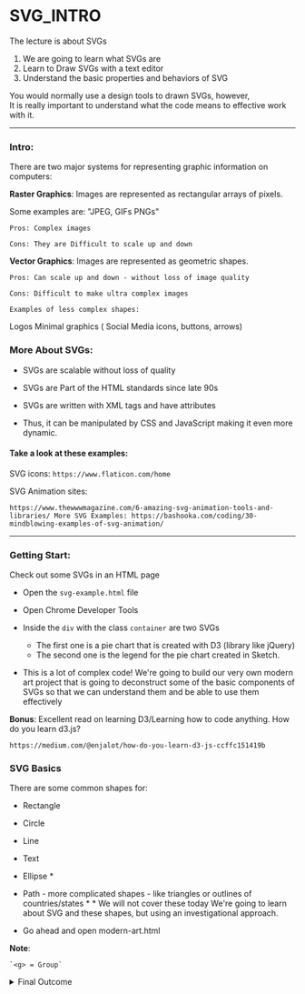 # SVG_INTRO

The lecture is about SVGs

1. We are going to learn what SVGs are
2. Learn to Draw SVGs with a text editor
3. Understand the basic properties and behaviors of SVG

You would normally use a design tools to drawn SVGs, however,  
It is really important to understand what the code means to effective work with it.

---

### Intro:

There are two major systems for representing graphic information on computers:

**Raster Graphics**: Images are represented as rectangular arrays of pixels.

Some examples are: "JPEG, GIFs PNGs"

    Pros: Complex images

    Cons: They are Difficult to scale up and down

**Vector Graphics**: Images are represented as geometric shapes.

    Pros: Can scale up and down - without loss of image quality

    Cons: Difficult to make ultra complex images

    Examples of less complex shapes:

Logos
Minimal graphics ( Social Media icons, buttons, arrows)

### More About SVGs:

- SVGs are scalable without loss of quality

- SVGs are Part of the HTML standards since late 90s

- SVGs are written with XML tags and have attributes

- Thus, it can be manipulated by CSS and JavaScript making it even more dynamic.

#### Take a look at these examples:

SVG icons: `https://www.flaticon.com/home`

SVG Animation sites:

`https://www.thewwwmagazine.com/6-amazing-svg-animation-tools-and-libraries/ More SVG Examples: https://bashooka.com/coding/30-mindblowing-examples-of-svg-animation/`

---

### Getting Start:

Check out some SVGs in an HTML page

- Open the `svg-example.html` file
- Open Chrome Developer Tools
- Inside the `div` with the class `container` are two SVGs

  - The first one is a pie chart that is created with D3 (library like jQuery)
  - The second one is the legend for the pie chart created in Sketch.

- This is a lot of complex code! We're going to build our very own modern art project that is going to deconstruct some of the basic components of SVGs so that we can understand them and be able to use them effectively

**Bonus**: Excellent read on learning D3/Learning how to code anything.
How do you learn d3.js?

`https://medium.com/@enjalot/how-do-you-learn-d3-js-ccffc151419b`

### SVG Basics

There are some common shapes for:

- Rectangle
- Circle
- Line
- Text
- Ellipse \*
- Path - more complicated shapes - like triangles or outlines of countries/states \*
  \* We will not cover these today
  We're going to learn about SVG and these shapes, but using an investigational approach.

- Go ahead and open modern-art.html

**Note**:

    `<g> = Group`

<details><summary>Final Outcome</summary>

## ![modern art](https://i.imgur.com/NMmUYLZ.png)

### SVG:

1. The first thing to do is to add an svg element. Below the <h1> tag - Add

`<svg></svg>`

2. Open modern-art.html in your web browser

`Where is the svg? Open Chrome Developer tools ⌘ ⌥ I`

It is there, but it is not visible. Make it visible by adding the `attribute` of a border

When styling SVG we use attribute:

`<svg style="border:1px solid blanchedalmond;"></svg>`

`Remember: SVGs are based on web standards, so we can use html attributes, including inline-style CSS.`

    3. Let's set a height and width of 500 pixels. Height and width are two attributes of SVGs (you could also set this with CSS, but the convention is to set them as attributes)

    <svg style="border:1px solid blanchedalmond" height="500px width="500px">
    </svg>


    4. It is important to also think of the SVG as having a coordinate system, like a graph.

    	For example (using the first coordinate as the x and the second as y):

    	○ position 0 , 0 is the upper left corner
    	○ position 0 , 500 is the bottom left corner
    	○ position 500, 0 is the upper right corner
    	○ position 500, 500 is the bottom

    5. Notice, that if you don't include units it will default to pixels, but you can use em or other responsive unity.

    	<svg style="border:1px solid blanchedalmond" height="500px" width="500">
    	</svg>


    6. We can add more CSS attributes, let's move the element over so it isn't right up against the left side of the browser:

    	<svg style="border:1px solid blanchedalmond; margin-left:100px;" height="500px" width="500"></svg>

---

### RECTANGLES:

    1. Inside the SVG element add

    <rect />

    2. Without Attributes  you can really see it, so lets add some properties

    Let's give it a width and height:

    	<rect width="200" height="200"/>

Important: Before we jump into the next part. It is important to take note of the default behaviors of this shape

    	○ Write in slack - Where did the rectangle go?

    	○ Write in slack - What color is the rectangle?

    3. Let's go ahead and change the color of the rectangle. In order to do that, we have to use an attribute called fill=""

    	We can use names, hexadecimal, rgb, rgba, hsl...

    	 <rect height="200" width="200" fill="hotpink" />


    4. Add another Rectangle Above our first rectangle

    	<rect height="200" width="200" fill="gold" />
    	<rect height="200" width="200" fill="hotpink" />

    	○ Write in slack what happened?


    5. Let's move our gold rectangle over a bit, by adding x and y coordinates

     <rect height="200" width="200" fill="gold" x="100" y="100"/>

    6. Let's swap the order or our gold and hot pink rectangles

    	 <rect height="200" width="200" fill="hotpink"/>
    	 <rect height="200" width="200" fill="gold" x="100" y="100"/>

    7. Let's add a Third Rectangle drop your code into slack
    	a. Fill - slightsalmon
    	b. W and H - 200
    	c. Give negative coordinates -100 for x and y
    	d. Put it after the gold rectangle.


    8. Let's talk about what happened

    	○ Can we have negative coordinates?

    	○ Where will the rectangle go?

    	○ Give the code to the class

    9. Another property of rectangles is the border in SVG it is called Stroke

    <rect height="200" width="200" fill="gold" x="100" y="100" stroke="darkorange"/>


    10. Stroke defaults to 1px, but we can change by adding another property called Stroke-Width

    <rect height="200" width="200" fill="gold" x="100" y="100" stroke="darkorange" stroke-width="50" />

    11. Let's add some transparence
    	a. You can add it by using the opacity attribute
    	b. Which properties range from 0-1
    	c. Note: you can also add transparence using rgba() colors or hsla() colors
    	d. Note: When using opacity="" it applies to the entire element

    <rect height="200" width="200" fill="gold" x="100" y="100" stroke="darkorange" stroke-width="50"opacity=".9" />

    <rect height="200" width="200" fill="hotpink" x="100" y="100" stroke="darkorange" stroke-width="50"opacity=".5" />

    12. Just like CSS, you can rotate, skew, translate etc. SVG elements.

    <rect height="200" width="200" fill="gold" x="100" y="100" stroke="darkorange" stroke-width="50"opacity=".9" transform="rotate(45, 175 , 275)" />

### What we are missing from our final goal?

<details><summary>Final Outcome</summary>

## ![modern art](https://i.imgur.com/NMmUYLZ.png)

### Lines:

    1. Let's add two lines on top of our rectangles

    	○ Does that mean the line elements should go before or after the rectangles? After

    	a. Lines require a start and end point, therefore, they need 4 coordinates
    	b. The starting coordinates are x1="" y1=""
    	c. The end coordinates are x2="" y2=""
    	d. So to draw a line from the upper left corner, down to the bottom left we would do:

`<line x1="0" y1="0" x2="500" y2="500" />`

```
Important: If you add this code you should not see anything, because unlike rectangles, lines have no default color.
```

`i. Lines are made of the stroke attribute which by default does not appear.`

    	<line x1="0" y1="0"
    	          x2="500" y2="500"
    		  stroke="silver"
    	 />

    2. Let's add a second line that runs from the bottom left up to the upper right

    	○ What would the coordinates for that be?


    	<line x1="500" y1="0"
    	              x2="0" y2="500"
    	              stroke="black"
    	 />


    3. We can modify the stroke color, opacity and width. Let's add

```
<line x1="500" y1="0"
            x2="0" y2="500"
    stroke="#111"
            stroke-width="5"
            opacity=".5"
/>
```

---

### Circles:

Circles are very similar to rectangles. But rather than having a height or width, they have a radius r.

Also, their coordinates are set by the center of the triangle which is represented by cy="" and cx="" rather than x, y.

Let's put all of our SVG knowledge together to draw a circle that is:

○ on top of all our other elements
○ centered in the middle of our SVG
○ set the radius to 25px. r=""
○ give it a fill color of RGBA(255, 218, 185, .1) and
○ a stroke color of stroke="RGBA(219, 112, 147, .5)"
○ change the stroke width to 10px

```
<circle cx="250" cy="250" r="25" fill="RGBA(255, 218, 185, .1)" stroke="RGBA(219, 112, 147, .5)" stroke-width="10" />
```

---

### TEXT

    1. The text element is not self closing.
    2. The text style is inherited from the html document/css
    3. You can change it by using font-family and font-size
    4. You can place the text where ever you'd like by using x and y coordinates.

```
<text
    x="300"
    y="400"
    text-anchor="middle"
    transform="rotate(15)"
    font-size="50"
    stroke="indigo"
    opacity=".5">My Art</text>
```
